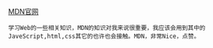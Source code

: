 [MDN官网](https://developer.mozilla.org/en-US/)

	学习Web的一些相关知识，MDN的知识对我来说很重要，我应该会用到其中的JaveScript,html,css其它的也许也会接触。MDN，非常Nice，点赞。